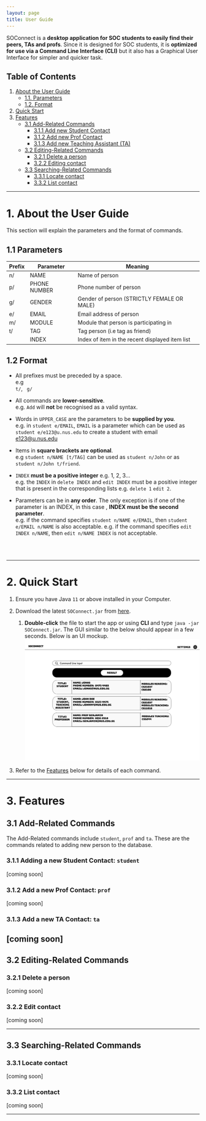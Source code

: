 ```yaml
---
layout: page
title: User Guide
---
```

SOConnect is a **desktop application for SOC students to easily find their peers, TAs and profs**.
Since it is designed for SOC students, it is **optimized for use via a Command Line Interface (CLI)**
but it also has a Graphical User Interface for simpler and quicker task.


## Table of Contents <a id="toc"></a>
1. [About the User Guide](#1-about)
   - [1.1. Parameters](#11-parameters)
   - [1.2. Format](#12-format)
2. [Quick Start](#2-quick-start)
3. [Features](#3-features)
   - [3.1 Add-Related Commands](#31-add-commands)
       * [3.1.1 Add new Student Contact](#311-add-student)
       * [3.1.2 Add new Prof Contact](#312-add-prof)
       * [3.1.3 Add new Teaching Assistant (TA)](#313-add-ta)
   - [3.2 Editing-Related Commands](#32-edit-commands)
       * [3.2.1 Delete a person](#321-delete-person)
       * [3.2.2 Editing contact](#322-edit-contact)
   - [3.3 Searching-Related Commands](#33-search-commands)
       * [3.3.1 Locate contact](#331-locate-contact)
       * [3.3.2 List contact](#332-list-contact)

<div style="page-break-after: always;"></div>

--------------------------------------------------------------------------------------------------------------------
# 1. About the User Guide <a id="1-doubt"></a>
This section will explain the parameters and the format of commands.
## 1.1 Parameters <a id="11-parameters"></a>
| Prefix | Parameter    | Meaning                                         |
|--------|--------------|-------------------------------------------------|
| n/     | NAME         | Name of person                                  |
| p/     | PHONE NUMBER | Phone number of person                          |
| g/     | GENDER       | Gender of person (STRICTLY FEMALE OR MALE)      |
| e/     | EMAIL        | Email address of person                         |
| m/     | MODULE       | Module that person is participating in          |
| t/     | TAG          | Tag person (i.e tag as friend)                  |
| []()   | INDEX        | Index of item in the recent displayed item list |

## 1.2 Format <a id="12-format"></a>
<div markdown="block" class="alert alert-info show-whitespaces">

* All prefixes must be preceded by a space.<br>
  e.g <code> t/</code>, <code> g/</code>

* All commands are **lower-sensitive**.<br>
  e.g. `Add` will **not** be recognised as a valid syntax.

* Words in `UPPER_CASE` are the parameters to be **supplied by you**.<br>
  e.g. in `student e/EMAIL`, `EMAIL` is a parameter which can be used as `student e/e123@u.nus.edu` to create a student with email e123@u.nus.edu

* Items in **square brackets are optional**.<br>
  e.g `student n/NAME [t/TAG]` can be used as `student n/John` or as `student n/John t/friend`.

* `INDEX` **must be a positive integer** e.g. 1, 2, 3...<br>
  e.g. the `INDEX` in `delete INDEX` and `edit INDEX` must be a positive integer that is present in the
  corresponding lists e.g. `delete 1` `edit 2`.

* Parameters can be in **any order**. The only exception is if one of the parameter is an INDEX, in this case
  , **INDEX must be the second parameter**. <br>
  e.g. if the command specifies `student n/NAME e/EMAIL`, then `student e/EMAIL n/NAME` is also acceptable.
  e.g. if the command specifies `edit INDEX n/NAME`, then `edit n/NAME INDEX` is not acceptable.
</div>
<br><br>

<div style="page-break-after: always;"></div>

--------------------------------------------------------------------------------------------------------------------
# 2. Quick Start <a id="2-quick-start"></a>

1. Ensure you have Java `11` or above installed in your Computer.

1. Download the latest `SOConnect.jar` from [here](https://github.com/AY2223S1-CS2103T-W08-3/tp).

   1. **Double-click** the file to start the app or  using **CLI** and type `java -jar SOConnect.jar`. The GUI similar to the below should appear in a few seconds. Below is an UI mockup.
      ![Ui](images/Ui.png)

1. Refer to the [Features](#2-features) below for details of each command.

<div style="page-break-after: always;"></div>

--------------------------------------------------------------------------------------------------------------------
# 3. Features <a id="3-features"></a>

## 3.1 Add-Related Commands <a id="31-add-commands"></a>
The Add-Related commands include `student`, `prof` and `ta`. These are the commands related to adding new person to the database.

### 3.1.1 Adding a new Student Contact: `student`<a id="311-add-student"></a>
[coming soon]
### 3.1.2 Add a new Prof Contact: `prof`<a id="312-add-prof"></a>
[coming soon]
### 3.1.3 Add a new TA Contact: `ta`<a id="313-add-ta"></a>
[coming soon]
--------------------------------------------------------------------------------------------------------------------
## 3.2 Editing-Related Commands <a id="32-edit-commands"></a>
### 3.2.1 Delete a person<a id="321-delete-person"></a>
[coming soon]
### 3.2.2 Edit contact<a id="322-edit-contact"></a>
[coming soon]

<div style="page-break-after: always;"></div>

--------------------------------------------------------------------------------------------------------------------
## 3.3 Searching-Related Commands<a id="33-search-commands"></a>
### 3.3.1 Locate contact<a id="331-locate-contact"></a>
[coming soon]
### 3.3.2 List contact<a id="332-list-contact"></a>
[coming soon]
<div style="page-break-after: always;"></div>

--------------------------------------------------------------------------------------------------------------------
